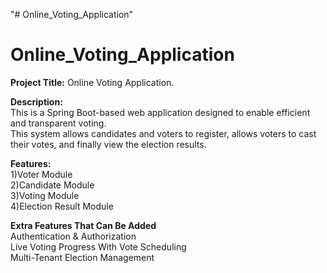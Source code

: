 "# Online_Voting_Application" 

# Online_Voting_Application

**Project Title:** Online Voting Application.

**Description:**  
This is a Spring Boot-based web application designed to enable efficient and transparent voting.  
This system allows candidates and voters to register, allows voters to cast their votes, and finally view the election results.

**Features:**    
1)Voter Module  
2)Candidate Module  
3)Voting Module  
4)Election Result Module

**Extra Features That Can Be Added**  
Authentication & Authorization  
Live Voting Progress With Vote Scheduling  
Multi-Tenant Election Management














